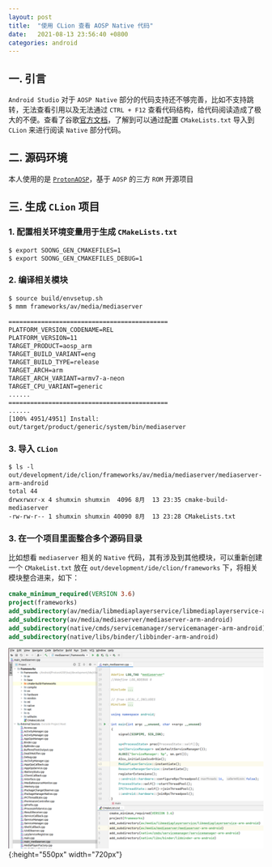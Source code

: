 ```yaml
---
layout: post
title:  "使用 CLion 查看 AOSP Native 代码"
date:   2021-08-13 23:56:40 +0800
categories: android
---
```


## 一. 引言

`Android Studio` 对于 `AOSP Native` 部分的代码支持还不够完善，比如不支持跳转，无法查看引用以及无法通过 `CTRL + F12` 查看代码结构，给代码阅读造成了极大的不便。查看了谷歌[官方文档](https://android.googlesource.com/platform/build/soong/+/refs/heads/master/docs/clion.md)，了解到可以通过配置 `CMakeLists.txt` 导入到 `CLion` 来进行阅读 `Native` 部分代码。

## 二. 源码环境

本人使用的是 [`ProtonAOSP`](https://github.com/ProtonAOSP/android_manifest)，基于 `AOSP` 的三方 `ROM` 开源项目

## 三. 生成 `CLion` 项目

### 1. 配置相关环境变量用于生成 `CMakeLists.txt`

```shell
$ export SOONG_GEN_CMAKEFILES=1
$ export SOONG_GEN_CMAKEFILES_DEBUG=1
```

### 2. 编译相关模块

```shell
$ source build/envsetup.sh
$ mmm frameworks/av/media/mediaserver
```

```shell
============================================
PLATFORM_VERSION_CODENAME=REL
PLATFORM_VERSION=11
TARGET_PRODUCT=aosp_arm
TARGET_BUILD_VARIANT=eng
TARGET_BUILD_TYPE=release
TARGET_ARCH=arm
TARGET_ARCH_VARIANT=armv7-a-neon
TARGET_CPU_VARIANT=generic
......
============================================
......
[100% 4951/4951] Install: out/target/product/generic/system/bin/mediaserver
```

### 3. 导入 `CLion`

```shell
$ ls -l out/development/ide/clion/frameworks/av/media/mediaserver/mediaserver-arm-android
total 44
drwxrwxr-x 4 shumxin shumxin  4096 8月  13 23:35 cmake-build-mediaserver
-rw-rw-r-- 1 shumxin shumxin 40090 8月  13 23:28 CMakeLists.txt
```

### 3. 在一个项目里面整合多个源码目录

比如想看 `mediaserver` 相关的 `Native` 代码，其有涉及到其他模块，可以重新创建一个 `CMakeList.txt` 放在 `out/development/ide/clion/frameworks` 下，将相关模块整合进来，如下：

```cmake
cmake_minimum_required(VERSION 3.6)
project(frameworks)
add_subdirectory(av/media/libmediaplayerservice/libmediaplayerservice-arm-android)
add_subdirectory(av/media/mediaserver/mediaserver-arm-android)
add_subdirectory(native/cmds/servicemanager/servicemanager-arm-android)
add_subdirectory(native/libs/binder/libbinder-arm-android)
```

![aosp_native_code_in_clion](/res/images/20210813_aosp_native_code_in_clion.png){:height="550px" width="720px"}